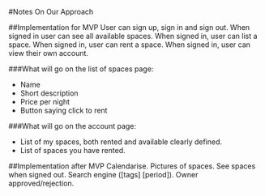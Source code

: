 #Notes On Our Approach

##Implementation for MVP
User can sign up, sign in and sign out.
When signed in user can see all available spaces.
When signed in, user can list a space.
When signed in, user can rent a space.
When signed in, user can view their own account.

###What will go on the list of spaces page:
- Name
- Short description
- Price per night
- Button saying click to rent

###What will go on the account page:
- List of my spaces, both rented and available clearly defined.
- List of spaces you have rented.

##Implementation after MVP
Calendarise.
Pictures of spaces.
See spaces when signed out.
Search engine ([tags] [period]).
Owner approved/rejection.

